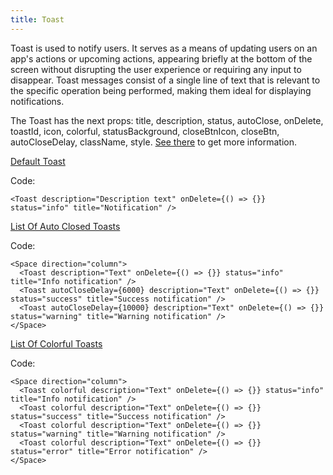 ```yaml
---
title: Toast
---
```


Toast is used to notify users. It serves as a means of updating users on an app's actions or upcoming actions, appearing briefly at the bottom of the screen without disrupting the user experience or requiring any input to disappear. Toast messages consist of a single line of text that is relevant to the specific operation being performed, making them ideal for displaying notifications.

The Toast has the next props: title, description, status, autoClose, onDelete, toastId, icon, colorful, statusBackground, closeBtnIcon, closeBtn, autoCloseDelay, className, style. [See there](/?path=/docs/core-toasts-toast--docs) to get more information.

[Default Toast](/?path=/story/core-toasts-toast--default-toast)

Code:

```tsx
<Toast description="Description text" onDelete={() => {}} status="info" title="Notification" />
```

[List Of Auto Closed Toasts](/?path=/story/core-toasts-toast--list-of-auto-closed-toasts)

Code:

```tsx
<Space direction="column">
  <Toast description="Text" onDelete={() => {}} status="info" title="Info notification" />
  <Toast autoCloseDelay={6000} description="Text" onDelete={() => {}} status="success" title="Success notification" />
  <Toast autoCloseDelay={10000} description="Text" onDelete={() => {}} status="warning" title="Warning notification" />
</Space>
```

[List Of Colorful Toasts](/?path=/story/core-toasts-toast--list-of-colorful-toasts)

Code:

```tsx
<Space direction="column">
  <Toast colorful description="Text" onDelete={() => {}} status="info" title="Info notification" />
  <Toast colorful description="Text" onDelete={() => {}} status="success" title="Success notification" />
  <Toast colorful description="Text" onDelete={() => {}} status="warning" title="Warning notification" />
  <Toast colorful description="Text" onDelete={() => {}} status="error" title="Error notification" />
</Space>
```
